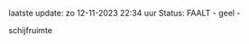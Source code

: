 laatste update: 
zo 12-11-2023 22:34   uur 
Status: FAALT - geel - 
<div class="service Y">schijfruimte</div>